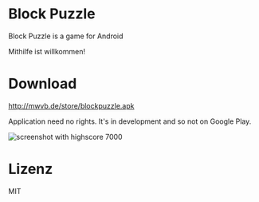 # Block Puzzle

Block Puzzle is a game for Android

Mithilfe ist willkommen!

# Download

http://mwvb.de/store/blockpuzzle.apk

Application need no rights. It's in development and so not on Google Play.

![screenshot with highscore 7000](http://mwvb.de/7000.png "old screenshot")

# Lizenz

MIT
